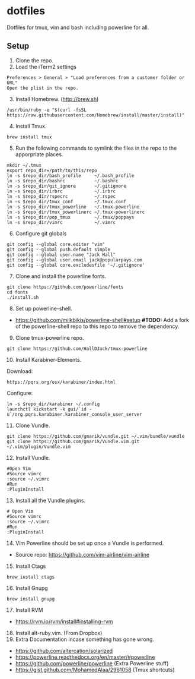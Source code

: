 # dotfiles
Dotfiles for tmux, vim and bash including powerline for all.

## Setup
1. Clone the repo.
2. Load the iTerm2 settings

  ```
  Preferences > General > "Load preferences from a customer folder or URL"
  Open the plist in the repo.
  ```
3. Install Homebrew. (http://brew.sh)

  ```
  /usr/bin/ruby -e "$(curl -fsSL https://raw.githubusercontent.com/Homebrew/install/master/install)"
  ```
4. Install Tmux.

  ```
  brew install tmux
  ```
5. Run the following commands to symlink the files in the repo to the apporpriate places.

  ```
  mkdir ~/.tmux
  export repo_dir=/path/to/this/repo
  ln -s $repo_dir/bash_profile     ~/.bash_profile
  ln -s $repo_dir/bashrc           ~/.bashrc
  ln -s $repo_dir/git_ignore       ~/.gitignore
  ln -s $repo_dir/irbrc            ~/.irbrc
  ln -s $repo_dir/rspecrc          ~/.rspec
  ln -s $repo_dir/tmux_conf        ~/.tmux.conf
  ln -s $repo_dir/tmux_powerline   ~/.tmux-powerline
  ln -s $repo_dir/tmux_powerlinerc ~/.tmux-powerlinerc
  ln -s $repo_dir/pop_tmux         ~/.tmux/poppays
  ln -s $repo_dir/vimrc            ~/.vimrc
  ```
6. Configure git globals

  ```
  git config --global core.editor "vim"
  git config --global push.default simple
  git config --global user.name "Jack Hall"
  git config --global user.email jack@popularpays.com
  git config --global core.excludesfile '~/.gitignore'
  ```
7. Clone and install the powerline fonts.

  ```
  git clone https://github.com/powerline/fonts
  cd fonts
  ./install.sh
  ```
8. Set up powerline-shell.
  - https://github.com/milkbikis/powerline-shell#setup **#TODO:** Add a fork of the powerline-shell repo to this repo to remove the dependency.
9. Clone tmux-powerline repo.

  ```
  git clone https://github.com/HallDJack/tmux-powerline
  ```
10. Install Karabiner-Elements.

  Download:
  ```
  https://pqrs.org/osx/karabiner/index.html
  ```
  Configure:
  ```
  ln -s $repo_dir/karabiner ~/.config
  launchctl kickstart -k gui/`id -u`/org.pqrs.karabiner.karabiner_console_user_server
  ```
11. Clone Vundle.

  ```
  git clone https://github.com/gmarik/vundle.git ~/.vim/bundle/vundle
  git clone https://github.com/gmarik/Vundle.vim.git ~/.vim/plugin/Vundle.vim
  ```
12. Install Vundle.

  ```
  #Open Vim
  #Source vimrc
  :source ~/.vimrc
  #Run
  :PluginInstall
  ```
13. Install all the Vundle plugins.

  ```vim
  # Open Vim
  #Source vimrc
  :source ~/.vimrc
  #Run
  :PluginInstall
  ```
14. Vim Powerline should be set up once a Vundle is performed.
  - Source repo: https://github.com/vim-airline/vim-airline
15. Install Ctags
  ```
  brew install ctags
  ```
16. Install Gnupg

  ```
  brew install gnupg
  ```
17. Install RVM
  - https://rvm.io/rvm/install#installing-rvm
18. Install alt-ruby.vim. (From Dropbox)
19. Extra Documentation incase something has gone wrong.
  - https://github.com/altercation/solarized
  - https://powerline.readthedocs.org/en/master/#powerline
  - https://github.com/powerline/powerline (Extra Powerline stuff)
  - https://gist.github.com/MohamedAlaa/2961058 (Tmux shortcuts)
